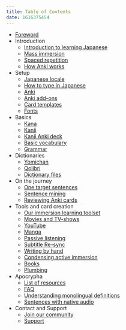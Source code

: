 ```yaml
---
title: Table of Contents
date: 1616375454
---
```


* [Foreword](foreword.html)
* Introduction
	* [Introduction to learning Japanese](introduction-to-learning-japanese.html)
	* [Mass immersion](mass-immersion.html)
	* [Spaced repetition](spaced-repetition.html)
	* [How Anki works](how-anki-works.html)
* Setup
	* [Japanese locale](japanese-locale.html)
	* [How to type in Japanese](how-to-type-in-japanese.html)
	* [Anki](setting-up-anki.html)
	* [Anki add-ons](useful-anki-add-ons-for-japanese.html)
	* [Card templates](discussing-various-card-templates.html)
	* [Fonts](japanese-fonts.html)
* Basics
	* [Kana](learning-kana-in-two-days.html)
	* [Kanji](learning-kanji.html)
	* [Kanji Anki deck](jp1k-anki-deck.html)
	* [Basic vocabulary](basic-vocabulary.html)
	* [Grammar](learning-grammar.html)
* Dictionaries
	* [Yomichan](setting-up-yomichan.html)
	* [Qolibri](setting-up-qolibri.html)
	* [Dictionary files](yomichan-and-epwing-dictionaries.html)
* On the journey
	* [One target sentences](one-target-sentences.html)
	* [Sentence mining](sentence-mining.html)
	* [Reviewing Anki cards](how-to-review.html)
* Tools and card creation
	* [Our immersion learning toolset](our-immersion-learning-toolset.html)
	* [Movies and TV-shows](mining-from-movies-and-tv-shows.html)
	* [YouTube](immersion-with-youtube.html)
	* [Manga](mining-from-manga.html)
	* [Passive listening](passive-listening.html)
	* [Subtitle Re-sync](retiming-subtitles.html)
	* [Writing by hand](writing-japanese.html)
	* [Condensing active immersion](condensing-active-immersion.html)
	* [Books](reading-books.html)
	* [Plumbing](plumbing-for-language-learners.html)
* Apocrypha
	* [List of resources](resources.html)
	* [FAQ](tag_faq.html)
	* [Understanding monolingual definitions](understanding-monolingual-definitions.html)
	* [Sentences with native audio](ankidrone-sentence-pack.html)
* Contact and Support
	* [Join our community](join-our-community.html)
	* [Support](donating-to-tatsumoto.html)
